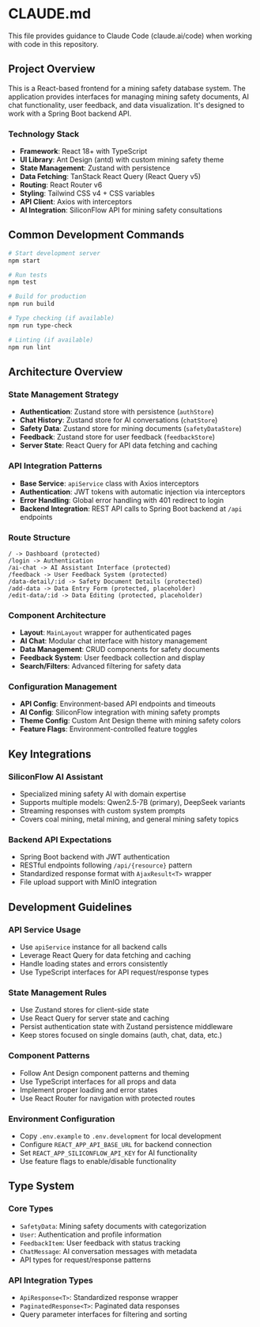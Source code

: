 # CLAUDE.md

This file provides guidance to Claude Code (claude.ai/code) when working with code in this repository.

## Project Overview

This is a React-based frontend for a mining safety database system. The application provides interfaces for managing mining safety documents, AI chat functionality, user feedback, and data visualization. It's designed to work with a Spring Boot backend API.

### Technology Stack
- **Framework**: React 18+ with TypeScript
- **UI Library**: Ant Design (antd) with custom mining safety theme
- **State Management**: Zustand with persistence
- **Data Fetching**: TanStack React Query (React Query v5)  
- **Routing**: React Router v6
- **Styling**: Tailwind CSS v4 + CSS variables
- **API Client**: Axios with interceptors
- **AI Integration**: SiliconFlow API for mining safety consultations

## Common Development Commands

```bash
# Start development server
npm start

# Run tests  
npm test

# Build for production
npm run build

# Type checking (if available)
npm run type-check

# Linting (if available) 
npm run lint
```

## Architecture Overview

### State Management Strategy
- **Authentication**: Zustand store with persistence (`authStore`)
- **Chat History**: Zustand store for AI conversations (`chatStore`) 
- **Safety Data**: Zustand store for mining documents (`safetyDataStore`)
- **Feedback**: Zustand store for user feedback (`feedbackStore`)
- **Server State**: React Query for API data fetching and caching

### API Integration Patterns
- **Base Service**: `apiService` class with Axios interceptors
- **Authentication**: JWT tokens with automatic injection via interceptors
- **Error Handling**: Global error handling with 401 redirect to login
- **Backend Integration**: REST API calls to Spring Boot backend at `/api` endpoints

### Route Structure
```
/ -> Dashboard (protected)
/login -> Authentication  
/ai-chat -> AI Assistant Interface (protected)
/feedback -> User Feedback System (protected)  
/data-detail/:id -> Safety Document Details (protected)
/add-data -> Data Entry Form (protected, placeholder)
/edit-data/:id -> Data Editing (protected, placeholder)
```

### Component Architecture
- **Layout**: `MainLayout` wrapper for authenticated pages
- **AI Chat**: Modular chat interface with history management
- **Data Management**: CRUD components for safety documents
- **Feedback System**: User feedback collection and display
- **Search/Filters**: Advanced filtering for safety data

### Configuration Management
- **API Config**: Environment-based API endpoints and timeouts
- **AI Config**: SiliconFlow integration with mining safety prompts
- **Theme Config**: Custom Ant Design theme with mining safety colors
- **Feature Flags**: Environment-controlled feature toggles

## Key Integrations

### SiliconFlow AI Assistant
- Specialized mining safety AI with domain expertise
- Supports multiple models: Qwen2.5-7B (primary), DeepSeek variants
- Streaming responses with custom system prompts
- Covers coal mining, metal mining, and general mining safety topics

### Backend API Expectations
- Spring Boot backend with JWT authentication
- RESTful endpoints following `/api/{resource}` pattern
- Standardized response format with `AjaxResult<T>` wrapper
- File upload support with MinIO integration

## Development Guidelines

### API Service Usage
- Use `apiService` instance for all backend calls
- Leverage React Query for data fetching and caching  
- Handle loading states and errors consistently
- Use TypeScript interfaces for API request/response types

### State Management Rules  
- Use Zustand stores for client-side state
- Use React Query for server state and caching
- Persist authentication state with Zustand persistence middleware
- Keep stores focused on single domains (auth, chat, data, etc.)

### Component Patterns
- Follow Ant Design component patterns and theming
- Use TypeScript interfaces for all props and data
- Implement proper loading and error states
- Use React Router for navigation with protected routes

### Environment Configuration
- Copy `.env.example` to `.env.development` for local development
- Configure `REACT_APP_API_BASE_URL` for backend connection
- Set `REACT_APP_SILICONFLOW_API_KEY` for AI functionality
- Use feature flags to enable/disable functionality

## Type System

### Core Types
- `SafetyData`: Mining safety documents with categorization
- `User`: Authentication and profile information  
- `FeedbackItem`: User feedback with status tracking
- `ChatMessage`: AI conversation messages with metadata
- API types for request/response patterns

### API Integration Types
- `ApiResponse<T>`: Standardized response wrapper
- `PaginatedResponse<T>`: Paginated data responses
- Query parameter interfaces for filtering and sorting